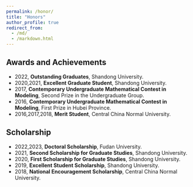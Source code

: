 ```yaml
---
permalink: /honor/
title: "Honors"
author_profile: true
redirect_from: 
  - /md/
  - /markdown.html
---
```


## Awards and Achievements

- 2022, **Outstanding Graduates**, Shandong University.
- 2020,2021, **Excellent Graduate Student**, Shandong University.
- 2017, **Contemporary Undergraduate Mathematical Contest in Modeling**, Second Prize in the Undergraduate Group.
- 2016, **Contemporary Undergraduate Mathematical Contest in Modeling**, First Prize in Hubei Province.
- 2016,2017,2018, **Merit Student**, Central China Normal University.


## Scholarship

- 2022,2023, **Doctoral Scholarship**, Fudan University.
- 2021, **Second Scholarship for Graduate Studies**, Shandong University.
- 2020, **First Scholarship for Graduate Studies**, Shandong University.
- 2019, **Excellent Student Scholarship**, Shandong University.
- 2018, **National Encouragement Scholarship**, Central China Normal University.
